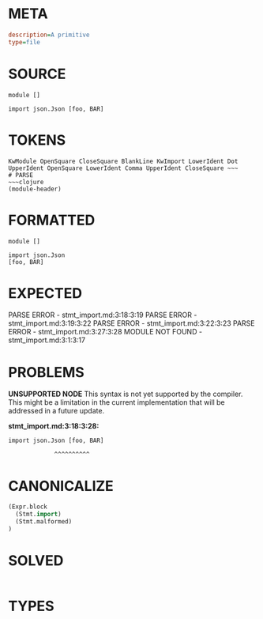 # META
~~~ini
description=A primitive
type=file
~~~
# SOURCE
~~~roc
module []

import json.Json [foo, BAR]
~~~
# TOKENS
~~~text
KwModule OpenSquare CloseSquare BlankLine KwImport LowerIdent Dot UpperIdent OpenSquare LowerIdent Comma UpperIdent CloseSquare ~~~
# PARSE
~~~clojure
(module-header)
~~~
# FORMATTED
~~~roc
module []

import json.Json
[foo, BAR]
~~~
# EXPECTED
PARSE ERROR - stmt_import.md:3:18:3:19
PARSE ERROR - stmt_import.md:3:19:3:22
PARSE ERROR - stmt_import.md:3:22:3:23
PARSE ERROR - stmt_import.md:3:27:3:28
MODULE NOT FOUND - stmt_import.md:3:1:3:17
# PROBLEMS
**UNSUPPORTED NODE**
This syntax is not yet supported by the compiler.
This might be a limitation in the current implementation that will be addressed in a future update.

**stmt_import.md:3:18:3:28:**
```roc
import json.Json [foo, BAR]
```
                 ^^^^^^^^^^


# CANONICALIZE
~~~clojure
(Expr.block
  (Stmt.import)
  (Stmt.malformed)
)
~~~
# SOLVED
~~~clojure
~~~
# TYPES
~~~roc
~~~
